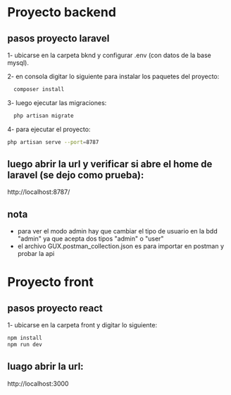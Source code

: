 
# Proyecto backend

## pasos proyecto laravel

1- ubicarse en la carpeta bknd y configurar .env (con datos de la base mysql).

2- en consola digitar lo siguiente para instalar los paquetes del proyecto:
```bash
  composer install
```  
3- luego ejecutar las migraciones:

```bash
  php artisan migrate
```  
4- para ejecutar el proyecto:  
```bash
php artisan serve --port=8787
```  
## luego abrir la url y verificar si abre el home de laravel (se dejo como prueba):
http://localhost:8787/

## nota
- para ver el modo admin hay que cambiar el tipo de usuario en la bdd "admin" ya que acepta dos tipos "admin" o "user"
- el archivo GUX.postman_collection.json es para importar en postman y probar la api


# Proyecto front

## pasos proyecto react
1- ubicarse en la carpeta front y  digitar lo siguiente:
```bash
npm install
npm run dev
``` 

## luago abrir la url:
http://localhost:3000